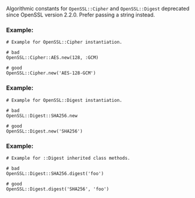 Algorithmic constants for `OpenSSL::Cipher` and `OpenSSL::Digest`
deprecated since OpenSSL version 2.2.0. Prefer passing a string
instead.

### Example:

    # Example for OpenSSL::Cipher instantiation.

    # bad
    OpenSSL::Cipher::AES.new(128, :GCM)

    # good
    OpenSSL::Cipher.new('AES-128-GCM')

### Example:

    # Example for OpenSSL::Digest instantiation.

    # bad
    OpenSSL::Digest::SHA256.new

    # good
    OpenSSL::Digest.new('SHA256')

### Example:

    # Example for ::Digest inherited class methods.

    # bad
    OpenSSL::Digest::SHA256.digest('foo')

    # good
    OpenSSL::Digest.digest('SHA256', 'foo')
